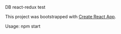 DB react-redux test

This project was bootstrapped with [Create React App](https://github.com/facebookincubator/create-react-app).

Usage: npm start
